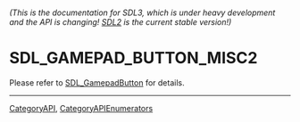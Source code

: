 ###### (This is the documentation for SDL3, which is under heavy development and the API is changing! [SDL2](https://wiki.libsdl.org/SDL2/) is the current stable version!)
# SDL_GAMEPAD_BUTTON_MISC2

Please refer to [SDL_GamepadButton](SDL_GamepadButton) for details.

----
[CategoryAPI](CategoryAPI), [CategoryAPIEnumerators](CategoryAPIEnumerators)

